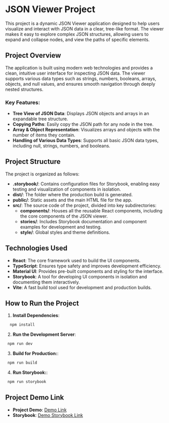 # JSON Viewer Project

This project is a dynamic JSON Viewer application designed to help users visualize and interact with JSON data in a clear, tree-like format. The viewer makes it easy to explore complex JSON structures, allowing users to expand and collapse nodes, and view the paths of specific elements.

## Project Overview

The application is built using modern web technologies and provides a clean, intuitive user interface for inspecting JSON data. The viewer supports various data types such as strings, numbers, booleans, arrays, objects, and null values, and ensures smooth navigation through deeply nested structures.

### Key Features:
- **Tree View of JSON Data**: Displays JSON objects and arrays in an expandable tree structure.
- **Copying Paths**: Easily copy the JSON path for any node in the tree.
- **Array & Object Representation**: Visualizes arrays and objects with the number of items they contain.
- **Handling of Various Data Types**: Supports all basic JSON data types, including null, strings, numbers, and booleans.

## Project Structure

The project is organized as follows:

- **.storybook/**: Contains configuration files for Storybook, enabling easy testing and visualization of components in isolation.
- **dist/**: The folder where the production build is generated.
- **public/**: Static assets and the main HTML file for the app.
- **src/**: The source code of the project, divided into key subdirectories:
  - **components/**: Houses all the reusable React components, including the core components of the JSON viewer.
  - **stories/**: Includes Storybook documentation and component examples for development and testing.
  - **style/**: Global styles and theme definitions.

## Technologies Used

- **React**: The core framework used to build the UI components.
- **TypeScript**: Ensures type safety and improves development efficiency.
- **Material UI**: Provides pre-built components and styling for the interface.
- **Storybook**: A tool for developing UI components in isolation and documenting them interactively.
- **Vite**: A fast build tool used for development and production builds.

## How to Run the Project

1. **Install Dependencies**:
```bash
  npm install
```
2. **Run the Development Server**:
  ```bash
   npm run dev
  ```

3. **Build for Production:**:
  ```bash
   npm run build
  ```

4. **Run Storybook:**:
  ```bash
   npm run storybook
  ```

  
## Project Demo Link

- **Project Demo**: [Demo Link](https://tree-json-viewer.vercel.app/)
- **Storybook**: [Demo Storybook Link](https://tree-json-viewer-3c3y.vercel.app/?path=/docs/upbound-challenge--docs)